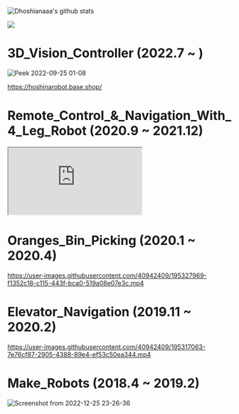 
![Dhoshianaaa's github stats](https://github-readme-stats.vercel.app/api?username=hoshianaaa&count_private=true&show_icons=true&theme=radical)

![](https://github-profile-summary-cards.vercel.app/api/cards/profile-details?username=hoshianaaa&theme=vue)

<!--
**hoshianaaa/hoshianaaa** is a ✨ _special_ ✨ repository because its `README.md` (this file) appears on your GitHub profile.

Here are some ideas to get you started:

- 🔭 I’m currently working on ...
- 🌱 I’m currently learning ...
- 👯 I’m looking to collaborate on ...
- 🤔 I’m looking for help with ...
- 💬 Ask me about ...
- 📫 How to reach me: ...
- 😄 Pronouns: ...
- ⚡ Fun fact: ...
-->

# 3D_Vision_Controller (2022.7 ~ )


![Peek 2022-09-25 01-08](https://user-images.githubusercontent.com/40942409/195293558-8ec818fd-5b73-4494-b826-6016ab48a63c.gif)  

https://hoshinarobot.base.shop/
  
# Remote_Control_&_Navigation_With_4_Leg_Robot (2020.9 ~ 2021.12)

<iframe src="https://www.taisei.co.jp/about_us/wn/2021/210517_8230.html"></iframe>

# Oranges_Bin_Picking (2020.1 ~ 2020.4)

https://user-images.githubusercontent.com/40942409/195327969-f1352c18-c115-443f-bca0-519a08e07e3c.mp4  

# Elevator_Navigation (2019.11 ~ 2020.2)

https://user-images.githubusercontent.com/40942409/195317063-7e76cf87-2905-4388-89e4-ef53c50ea344.mp4  

# Make_Robots (2018.4 ~ 2019.2)

![Screenshot from 2022-12-25 23-26-36](https://user-images.githubusercontent.com/40942409/209471843-2e2f6aaa-6c83-4b5b-b2bb-4b99f88fd4e7.png)
